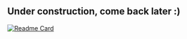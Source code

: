 ## Under construction, come back later :)

[![Readme Card](https://github-readme-stats.vercel.app/api/pin/?username=anuraghazra&repo=github-readme-stats)](https://github.com/reinaldoassis/dscodebase)
